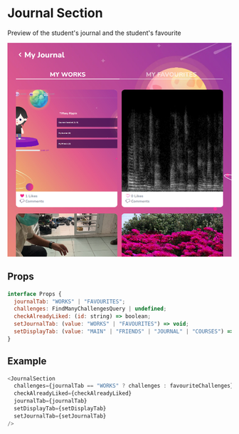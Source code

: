 # Journal Section

Preview of the student's journal and the student's favourite

![](./readmeIMG/2023-02-22-11-18-46.png)

## Props

```js
interface Props {
  journalTab: "WORKS" | "FAVOURITES";
  challenges: FindManyChallengesQuery | undefined;
  checkAlreadyLiked: (id: string) => boolean;
  setJournalTab: (value: "WORKS" | "FAVOURITES") => void;
  setDisplayTab: (value: "MAIN" | "FRIENDS" | "JOURNAL" | "COURSES") => void;
}
```

## Example

```js
<JournalSection
  challenges={journalTab == "WORKS" ? challenges : favouriteChallenges}
  checkAlreadyLiked={checkAlreadyLiked}
  journalTab={journalTab}
  setDisplayTab={setDisplayTab}
  setJournalTab={setJournalTab}
/>
```
